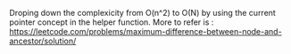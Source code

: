 Droping down the complexicity from O(n^2) to O(N) by using the current pointer concept in the helper function.
More to refer is : https://leetcode.com/problems/maximum-difference-between-node-and-ancestor/solution/
​
​